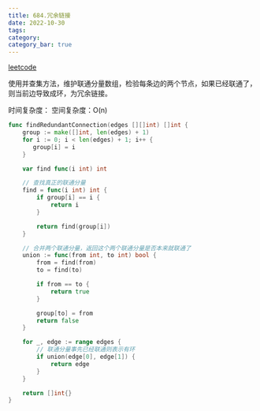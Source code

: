 ```yaml
---
title: 684.冗余链接
date: 2022-10-30
tags:
category: 
category_bar: true
---
```


[leetcode](https://leetcode.cn/problems/redundant-connection/)

使用并查集方法，维护联通分量数组，检验每条边的两个节点，如果已经联通了，则当前边导致成环，为冗余链接。

时间复杂度：
空间复杂度：O(n)
<!-- more -->
```Go
func findRedundantConnection(edges [][]int) []int {
    group := make([]int, len(edges) + 1)
    for i := 0; i < len(edges) + 1; i++ {
       group[i] = i
    }

    var find func(i int) int

    // 查找真正的联通分量
    find = func(i int) int {
        if group[i] == i {
            return i
        }

        return find(group[i])
    }

    // 合并两个联通分量，返回这个两个联通分量是否本来就联通了
    union := func(from int, to int) bool {
        from = find(from)
        to = find(to)

        if from == to {
            return true
        }

        group[to] = from
        return false
    }

    for _, edge := range edges {
        // 联通分量事先已经联通则表示有环
        if union(edge[0], edge[1]) {
            return edge
        }
    }

    return []int{}
}
```
